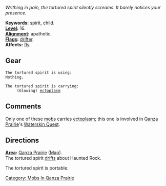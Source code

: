 *Writhing in pain, the tortured spirit silently screams. It barely
notices your presence.*

**Keywords:** spirit, child.  
**[Level](Level.md "wikilink"):** 16.  
**[Alignment](Alignment.md "wikilink"):** apathetic.  
**[Flags](:Category:_Mob_Types.md "wikilink"):**
[drifter](Drifting_Mobs.md "wikilink").  
**Affects:** [fly](Fly.md "wikilink").  

## Gear

`The tortured spirit is using:`  
`Nothing.`

`The tortured spirit is carrying:`  
`     (Glowing) `[`ectoplasm`](Ectoplasm.md "wikilink")

## Comments

Only one of these [mobs](:Category:_Mobs.md "wikilink") carries
[ectoplasm](Ectoplasm.md "wikilink"); this one is involved in [Qanza
Prairie](:Category:_Qanza_Prairie.md "wikilink")'s [Waterskin
Quest](Waterskin_Quest.md "wikilink").

## Directions

**[Area](:Category:_Areas.md "wikilink"):** [Qanza
Prairie](:Category:_Qanza_Prairie.md "wikilink")
([Map](Qanza_Prairie_Map.md "wikilink")).  
The tortured spirit [drifts](Drifting_Mobs.md "wikilink") about Haunted
Rock.

The tortured spirit is portable.

[Category: Mobs In Qanza
Prairie](Category:_Mobs_In_Qanza_Prairie "wikilink")
